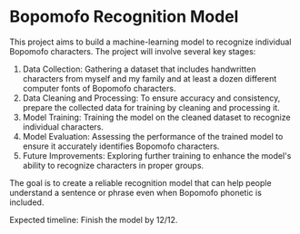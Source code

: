# Bopomofo Recognition Model
This project aims to build a machine-learning model to recognize individual Bopomofo characters. The project will involve several key stages:

1. Data Collection: Gathering a dataset that includes handwritten characters from myself and my family and at least a dozen different computer fonts of Bopomofo characters.
2. Data Cleaning and Processing: To ensure accuracy and consistency, prepare the collected data for training by cleaning and processing it.
3. Model Training: Training the model on the cleaned dataset to recognize individual characters.
4. Model Evaluation: Assessing the performance of the trained model to ensure it accurately identifies Bopomofo characters.
5. Future Improvements: Exploring further training to enhance the model's ability to recognize characters in proper groups.

The goal is to create a reliable recognition model that can help people understand a sentence or phrase even when Bopomofo phonetic is included.

Expected timeline: Finish the model by 12/12. 

